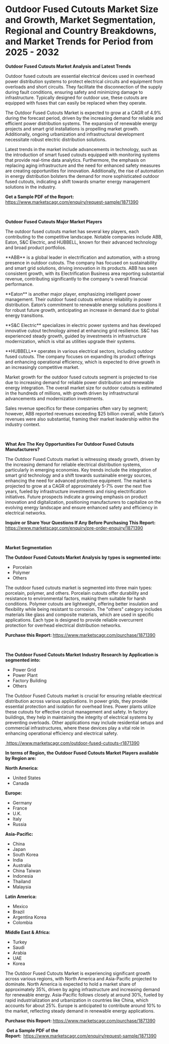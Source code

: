 <p><h1>Outdoor Fused Cutouts Market Size and Growth, Market Segmentation, Regional and Country Breakdowns, and Market Trends for Period from 2025 -  2032</h1></p><p><strong>Outdoor Fused Cutouts Market Analysis and Latest Trends</strong></p>
<p><p>Outdoor fused cutouts are essential electrical devices used in overhead power distribution systems to protect electrical circuits and equipment from overloads and short circuits. They facilitate the disconnection of the supply during fault conditions, ensuring safety and minimizing damage to infrastructure. Typically designed for outdoor use, these cutouts are equipped with fuses that can easily be replaced when they operate.</p><p>The Outdoor Fused Cutouts Market is expected to grow at a CAGR of 4.9% during the forecast period, driven by the increasing demand for reliable and efficient power distribution systems. The expansion of renewable energy projects and smart grid installations is propelling market growth. Additionally, ongoing urbanization and infrastructural development necessitate robust electric distribution solutions.</p><p>Latest trends in the market include advancements in technology, such as the introduction of smart fused cutouts equipped with monitoring systems that provide real-time data analytics. Furthermore, the emphasis on replacing aging infrastructure and the need for enhanced safety measures are creating opportunities for innovation. Additionally, the rise of automation in energy distribution bolsters the demand for more sophisticated outdoor fused cutouts, indicating a shift towards smarter energy management solutions in the industry.</p></p>
<p><strong>Get a Sample PDF of the Report:&nbsp;</strong> <a href="https://www.marketscagr.com/enquiry/request-sample/1871390?utm_campaign=1848&utm_medium=2&utm_source=Github&utm_content=ia&utm_term=12042025&utm_id=outdoor-fused-cutouts">https://www.marketscagr.com/enquiry/request-sample/1871390</a></p>
<p>&nbsp;</p>
<p><strong>Outdoor Fused Cutouts Major Market Players</strong></p>
<p><p>The outdoor fused cutouts market has several key players, each contributing to the competitive landscape. Notable companies include ABB, Eaton, S&C Electric, and HUBBELL, known for their advanced technology and broad product portfolios.</p><p>**ABB** is a global leader in electrification and automation, with a strong presence in outdoor cutouts. The company has focused on sustainability and smart grid solutions, driving innovation in its products. ABB has seen consistent growth, with its Electrification Business area reporting substantial revenue, contributing significantly to the company's overall financial performance.</p><p>**Eaton** is another major player, emphasizing intelligent power management. Their outdoor fused cutouts enhance reliability in power distribution. Eaton’s commitment to renewable energy solutions positions it for robust future growth, anticipating an increase in demand due to global energy transitions.</p><p>**S&C Electric** specializes in electric power systems and has developed innovative cutout technology aimed at enhancing grid resilience. S&C has experienced steady growth, guided by investments in infrastructure modernization, which is vital as utilities upgrade their systems.</p><p>**HUBBELL** operates in various electrical sectors, including outdoor fused cutouts. The company focuses on expanding its product offerings and enhancing operational efficiency, which is expected to drive growth in an increasingly competitive market.</p><p>Market growth for the outdoor fused cutouts segment is projected to rise due to increasing demand for reliable power distribution and renewable energy integration. The overall market size for outdoor cutouts is estimated in the hundreds of millions, with growth driven by infrastructural advancements and modernization investments.</p><p>Sales revenue specifics for these companies often vary by segment; however, ABB reported revenues exceeding $25 billion overall, while Eaton’s revenues were also substantial, framing their market leadership within the industry context.</p></p>
<p>&nbsp;</p>
<p><strong>What Are The Key Opportunities For Outdoor Fused Cutouts Manufacturers?</strong></p>
<p><p>The Outdoor Fused Cutouts market is witnessing steady growth, driven by the increasing demand for reliable electrical distribution systems, particularly in emerging economies. Key trends include the integration of smart grid technology and a shift towards sustainable energy sources, enhancing the need for advanced protective equipment. The market is projected to grow at a CAGR of approximately 5-7% over the next five years, fueled by infrastructure investments and rising electrification initiatives. Future prospects indicate a growing emphasis on product innovation and digitalization, positioning manufacturers to capitalize on the evolving energy landscape and ensure enhanced safety and efficiency in electrical networks.</p></p>
<p><strong>Inquire or Share Your Questions If Any Before Purchasing This Report:</strong> <a href="https://www.marketscagr.com/enquiry/pre-order-enquiry/1871390?utm_campaign=1848&utm_medium=2&utm_source=Github&utm_content=ia&utm_term=12042025&utm_id=outdoor-fused-cutouts">https://www.marketscagr.com/enquiry/pre-order-enquiry/1871390</a></p>
<p>&nbsp;</p>
<p><strong>Market Segmentation</strong></p>
<p><strong>The Outdoor Fused Cutouts Market Analysis by types is segmented into:</strong></p>
<p><ul><li>Porcelain</li><li>Polymer</li><li>Others</li></ul></p>
<p><p>The outdoor fused cutouts market is segmented into three main types: porcelain, polymer, and others. Porcelain cutouts offer durability and resistance to environmental factors, making them suitable for harsh conditions. Polymer cutouts are lightweight, offering better insulation and flexibility while being resistant to corrosion. The "others" category includes materials like glass and composite materials, which are used in specific applications. Each type is designed to provide reliable overcurrent protection for overhead electrical distribution networks.</p></p>
<p><strong>Purchase this Report:&nbsp;</strong><a href="https://www.marketscagr.com/purchase/1871390?utm_campaign=1848&utm_medium=2&utm_source=Github&utm_content=ia&utm_term=12042025&utm_id=outdoor-fused-cutouts">https://www.marketscagr.com/purchase/1871390</a></p>
<p>&nbsp;</p>
<p><strong>The Outdoor Fused Cutouts Market Industry Research by Application is segmented into:</strong></p>
<p><ul><li>Power Grid</li><li>Power Plant</li><li>Factory Building</li><li>Others</li></ul></p>
<p><p>The Outdoor Fused Cutouts market is crucial for ensuring reliable electrical distribution across various applications. In power grids, they provide essential protection and isolation for overhead lines. Power plants utilize these cutouts for effective circuit management and safety. In factory buildings, they help in maintaining the integrity of electrical systems by preventing overloads. Other applications may include residential setups and commercial infrastructures, where these devices play a vital role in enhancing operational efficiency and electrical safety.</p></p>
<p><a href="https://www.marketscagr.com/outdoor-fused-cutouts-r1871390?utm_campaign=1848&utm_medium=2&utm_source=Github&utm_content=ia&utm_term=12042025&utm_id=outdoor-fused-cutouts">&nbsp;https://www.marketscagr.com/outdoor-fused-cutouts-r1871390</a></p>
<p><strong>In terms of Region, the Outdoor Fused Cutouts Market Players available by Region are:</strong></p>
<p>
    <p> <strong> North America: </strong>
        <ul>
            <li>United States</li>
            <li>Canada</li>
        </ul>
        </p> 
    <p> <strong> Europe: </strong>
        <ul>
            <li>Germany</li>
            <li>France</li>
            <li>U.K.</li>
            <li>Italy</li>
            <li>Russia</li>
        </ul>
        </p> 
    <p> <strong> Asia-Pacific: </strong>
        <ul>
            <li>China</li>
            <li>Japan</li>
            <li>South Korea</li>
            <li>India</li>
            <li>Australia</li>
            <li>China Taiwan</li>
            <li>Indonesia</li>
            <li>Thailand</li>
            <li>Malaysia</li>
        </ul>
        </p> 
    <p> <strong> Latin America: </strong>
        <ul>
            <li>Mexico</li>
            <li>Brazil</li>
            <li>Argentina Korea</li>
            <li>Colombia</li>
        </ul>
        </p> 
    <p> <strong> Middle East & Africa: </strong>
        <ul>
            <li>Turkey</li>
            <li>Saudi</li>
            <li>Arabia</li>
            <li>UAE</li>
            <li>Korea</li>
        </ul>
    </p>
    </p>
<p><p>The Outdoor Fused Cutouts Market is experiencing significant growth across various regions, with North America and Asia-Pacific projected to dominate. North America is expected to hold a market share of approximately 35%, driven by aging infrastructure and increasing demand for renewable energy. Asia-Pacific follows closely at around 30%, fueled by rapid industrialization and urbanization in countries like China, which accounts for about 25%. Europe is anticipated to contribute around 10% to the market, reflecting steady demand in renewable energy applications.</p></p>
<p><strong>Purchase this Report: </strong><a href="https://www.marketscagr.com/purchase/1871390?utm_campaign=1848&utm_medium=2&utm_source=Github&utm_content=ia&utm_term=12042025&utm_id=outdoor-fused-cutouts">https://www.marketscagr.com/purchase/1871390</a></p>
<p>&nbsp;<strong>Get a Sample PDF of the Report:&nbsp;&nbsp;</strong><a href="https://www.marketscagr.com/enquiry/request-sample/1871390?utm_campaign=1848&utm_medium=2&utm_source=Github&utm_content=ia&utm_term=12042025&utm_id=outdoor-fused-cutouts">https://www.marketscagr.com/enquiry/request-sample/1871390</a></p>
<p><strong></strong></p>
<p><p></p><p></p><p></p></p>